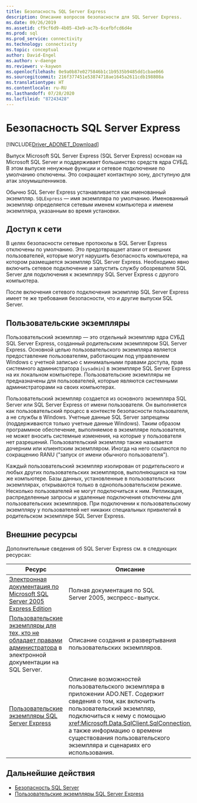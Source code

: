 ```yaml
---
title: Безопасность SQL Server Express
description: Описание вопросов безопасности для SQL Server Express.
ms.date: 09/26/2019
ms.assetid: cf9cf6d9-4b05-43e9-ac7b-6cefbfcd6d4e
ms.prod: sql
ms.prod_service: connectivity
ms.technology: connectivity
ms.topic: conceptual
author: David-Engel
ms.author: v-daenge
ms.reviewer: v-kaywon
ms.openlocfilehash: 0e9a0b87e0275846b1c1b9535b9485dd1cbae066
ms.sourcegitcommit: 216f377451e53874718ae1645a2611cdb198808a
ms.translationtype: HT
ms.contentlocale: ru-RU
ms.lasthandoff: 07/28/2020
ms.locfileid: "87243428"
---
```

# <a name="sql-server-express-security"></a>Безопасность SQL Server Express

[!INCLUDE[Driver_ADONET_Download](../../../includes/driver_adonet_download.md)]

Выпуск Microsoft SQL Server Express (SQL Server Express) основан на Microsoft SQL Server и поддерживает большинство средств ядра СУБД. В этом выпуске ненужные функции и сетевое подключение по умолчанию отключены. Это сокращает контактную зону, доступную для атак злоумышленников.  
  
Обычно SQL Server Express устанавливается как именованный экземпляр. `SQLExpress` — имя экземпляра по умолчанию. Именованный экземпляр определяется сетевым именем компьютера и именем экземпляра, указанным во время установки.  
  
## <a name="network-access"></a>Доступ к сети  
В целях безопасности сетевые протоколы в SQL Server Express отключены по умолчанию. Это предотвращает атаки от внешних пользователей, которые могут нарушить безопасность компьютера, на котором размещается экземпляр SQL Server Express. Необходимо явно включить сетевое подключение и запустить службу обозревателя SQL Server для подключения к экземпляру SQL Server Express с другого компьютера.  
  
После включения сетевого подключения экземпляр SQL Server Express имеет те же требования безопасности, что и другие выпуски SQL Server.  
  
## <a name="user-instances"></a>Пользовательские экземпляры  
Пользовательский экземпляр — это отдельный экземпляр ядра СУБД SQL Server Express, созданный родительским экземпляром SQL Server Express. Основной целью пользовательского экземпляра является предоставление пользователям, работающим под управлением Windows с учетной записью с минимальными правами доступа, прав системного администратора (`sysadmin`) в экземпляре SQL Server Express на их локальном компьютере. Пользовательские экземпляры не предназначены для пользователей, которые являются системными администраторами на своих компьютерах.  
  
Пользовательский экземпляр создается из основного экземпляра SQL Server или SQL Server Express от имени пользователя. Он выполняется как пользовательский процесс в контексте безопасности пользователя, а не службы в Windows. Учетные данные SQL Server запрещены (поддерживаются только учетные данные Windows). Таким образом программное обеспечение, выполняемое в экземпляре пользователя, не может вносить системные изменения, на которые у пользователя нет разрешений. Пользовательский экземпляр также называется дочерним или клиентским экземпляром. Иногда на него ссылаются по сокращению RANU ("запуск от имени обычного пользователя").  
  
Каждый пользовательский экземпляр изолирован от родительского и любых других пользовательских экземпляров, выполняющихся на том же компьютере. Базы данных, установленные в пользовательских экземплярах, открываются только в однопользовательском режиме. Несколько пользователей не могут подключиться к ним. Репликация, распределенные запросы и удаленные подключения отключены для пользовательских экземпляров. При подключении к пользовательскому экземпляру у пользователей нет никаких специальных привилегий в родительском экземпляре SQL Server Express.  
  
## <a name="external-resources"></a>Внешние ресурсы  
Дополнительные сведения об SQL Server Express см. в следующих ресурсах:  
  
|Ресурс|Описание|
|-|-|  
|[Электронная документация по Microsoft SQL Server 2005 Express Edition](https://docs.microsoft.com/previous-versions/sql/sql-server-2005/ms165706(v=sql.90))|Полная документация по SQL Server 2005, экспресс-выпуск.|  
|[Пользовательские экземпляры для тех, кто не обладает правами администратора](https://docs.microsoft.com/previous-versions/sql/sql-server-2008/ms143684(v=sql.100)) в электронной документации на SQL Server.|Описание создания и развертывания пользовательских экземпляров.|  
|[Пользовательские экземпляры SQL Server Express](sql-server-express-user-instances.md)|Описание возможностей пользовательского экземпляра в приложении ADO.NET. Содержит сведения о том, как включить пользовательский экземпляр, подключиться к нему с помощью <xref:Microsoft.Data.SqlClient.SqlConnection>, а также информацию о времени существования пользовательского экземпляра и сценариях его использования.|  
  
## <a name="next-steps"></a>Дальнейшие действия
- [Безопасность SQL Server](sql-server-security.md)
- [Пользовательские экземпляры SQL Server Express](sql-server-express-user-instances.md)
